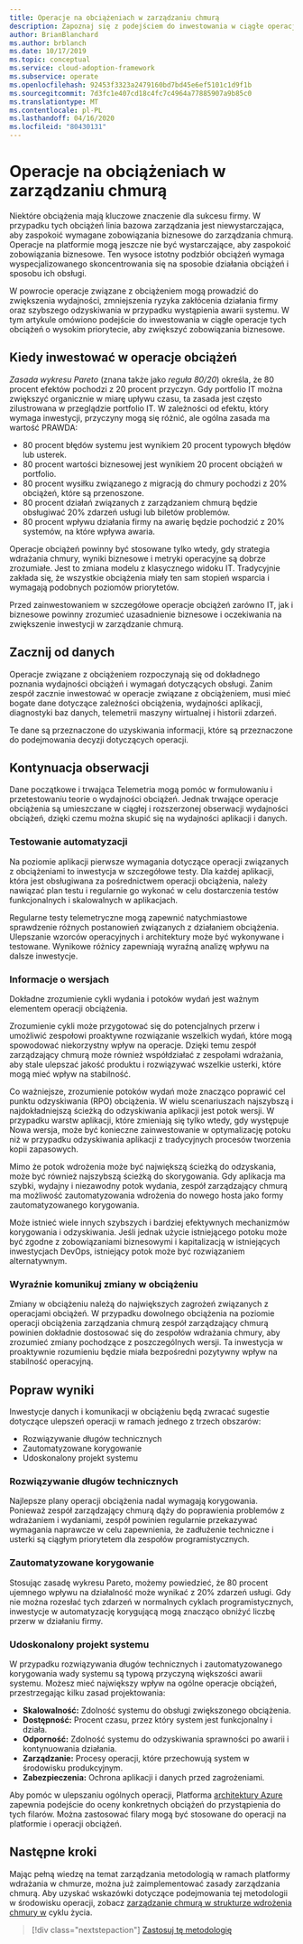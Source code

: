 ```yaml
---
title: Operacje na obciążeniach w zarządzaniu chmurą
description: Zapoznaj się z podejściem do inwestowania w ciągłe operacje tych obciążeń o wysokim priorytecie, aby zwiększyć zobowiązania biznesowe.
author: BrianBlanchard
ms.author: brblanch
ms.date: 10/17/2019
ms.topic: conceptual
ms.service: cloud-adoption-framework
ms.subservice: operate
ms.openlocfilehash: 92453f3323a2479160bd7bd45e6ef5101c1d9f1b
ms.sourcegitcommit: 7d3fc1e407cd18c4fc7c4964a77885907a9b85c0
ms.translationtype: MT
ms.contentlocale: pl-PL
ms.lasthandoff: 04/16/2020
ms.locfileid: "80430131"
---
```

# <a name="workload-operations-in-cloud-management"></a>Operacje na obciążeniach w zarządzaniu chmurą

Niektóre obciążenia mają kluczowe znaczenie dla sukcesu firmy. W przypadku tych obciążeń linia bazowa zarządzania jest niewystarczająca, aby zaspokoić wymagane zobowiązania biznesowe do zarządzania chmurą. Operacje na platformie mogą jeszcze nie być wystarczające, aby zaspokoić zobowiązania biznesowe. Ten wysoce istotny podzbiór obciążeń wymaga wyspecjalizowanego skoncentrowania się na sposobie działania obciążeń i sposobu ich obsługi.

W powrocie operacje związane z obciążeniem mogą prowadzić do zwiększenia wydajności, zmniejszenia ryzyka zakłócenia działania firmy oraz szybszego odzyskiwania w przypadku wystąpienia awarii systemu. W tym artykule omówiono podejście do inwestowania w ciągłe operacje tych obciążeń o wysokim priorytecie, aby zwiększyć zobowiązania biznesowe.

## <a name="when-to-invest-in-workload-operations"></a>Kiedy inwestować w operacje obciążeń

_Zasada wykresu Pareto_ (znana także jako _reguła 80/20_) określa, że 80 procent efektów pochodzi z 20 procent przyczyn. Gdy portfolio IT można zwiększyć organicznie w miarę upływu czasu, ta zasada jest często zilustrowana w przeglądzie portfolio IT. W zależności od efektu, który wymaga inwestycji, przyczyny mogą się różnić, ale ogólna zasada ma wartość PRAWDA:

- 80 procent błędów systemu jest wynikiem 20 procent typowych błędów lub usterek.
- 80 procent wartości biznesowej jest wynikiem 20 procent obciążeń w portfolio.
- 80 procent wysiłku związanego z migracją do chmury pochodzi z 20% obciążeń, które są przenoszone.
- 80 procent działań związanych z zarządzaniem chmurą będzie obsługiwać 20% zdarzeń usługi lub biletów problemów.
- 80 procent wpływu działania firmy na awarię będzie pochodzić z 20% systemów, na które wpływa awaria.

Operacje obciążeń powinny być stosowane tylko wtedy, gdy strategia wdrażania chmury, wyniki biznesowe i metryki operacyjne są dobrze zrozumiałe. Jest to zmiana modelu z klasycznego widoku IT. Tradycyjnie zakłada się, że wszystkie obciążenia miały ten sam stopień wsparcia i wymagają podobnych poziomów priorytetów.

Przed zainwestowaniem w szczegółowe operacje obciążeń zarówno IT, jak i biznesowe powinny zrozumieć uzasadnienie biznesowe i oczekiwania na zwiększenie inwestycji w zarządzanie chmurą.

## <a name="start-with-the-data"></a>Zacznij od danych

Operacje związane z obciążeniem rozpoczynają się od dokładnego poznania wydajności obciążeń i wymagań dotyczących obsługi. Zanim zespół zacznie inwestować w operacje związane z obciążeniem, musi mieć bogate dane dotyczące zależności obciążenia, wydajności aplikacji, diagnostyki baz danych, telemetrii maszyny wirtualnej i historii zdarzeń.

Te dane są przeznaczone do uzyskiwania informacji, które są przeznaczone do podejmowania decyzji dotyczących operacji.

## <a name="continued-observation"></a>Kontynuacja obserwacji

Dane początkowe i trwająca Telemetria mogą pomóc w formułowaniu i przetestowaniu teorie o wydajności obciążeń. Jednak trwające operacje obciążenia są umieszczane w ciągłej i rozszerzonej obserwacji wydajności obciążeń, dzięki czemu można skupić się na wydajności aplikacji i danych.

### <a name="test-the-automation"></a>Testowanie automatyzacji

Na poziomie aplikacji pierwsze wymagania dotyczące operacji związanych z obciążeniami to inwestycja w szczegółowe testy. Dla każdej aplikacji, która jest obsługiwana za pośrednictwem operacji obciążenia, należy nawiązać plan testu i regularnie go wykonać w celu dostarczenia testów funkcjonalnych i skalowalnych w aplikacjach.

Regularne testy telemetryczne mogą zapewnić natychmiastowe sprawdzenie różnych postanowień związanych z działaniem obciążenia. Ulepszanie wzorców operacyjnych i architektury może być wykonywane i testowane. Wynikowe różnicy zapewniają wyraźną analizę wpływu na dalsze inwestycje.

### <a name="understand-releases"></a>Informacje o wersjach

Dokładne zrozumienie cykli wydania i potoków wydań jest ważnym elementem operacji obciążenia.

Zrozumienie cykli może przygotować się do potencjalnych przerw i umożliwić zespołowi proaktywne rozwiązanie wszelkich wydań, które mogą spowodować niekorzystny wpływ na operacje. Dzięki temu zespół zarządzający chmurą może również współdziałać z zespołami wdrażania, aby stale ulepszać jakość produktu i rozwiązywać wszelkie usterki, które mogą mieć wpływ na stabilność.

Co ważniejsze, zrozumienie potoków wydań może znacząco poprawić cel punktu odzyskiwania (RPO) obciążenia. W wielu scenariuszach najszybszą i najdokładniejszą ścieżką do odzyskiwania aplikacji jest potok wersji. W przypadku warstw aplikacji, które zmieniają się tylko wtedy, gdy występuje Nowa wersja, może być konieczne zainwestowanie w optymalizację potoku niż w przypadku odzyskiwania aplikacji z tradycyjnych procesów tworzenia kopii zapasowych.

Mimo że potok wdrożenia może być największą ścieżką do odzyskania, może być również najszybszą ścieżką do skorygowania. Gdy aplikacja ma szybki, wydajny i niezawodny potok wydania, zespół zarządzający chmurą ma możliwość zautomatyzowania wdrożenia do nowego hosta jako formy zautomatyzowanego korygowania.

Może istnieć wiele innych szybszych i bardziej efektywnych mechanizmów korygowania i odzyskiwania. Jeśli jednak użycie istniejącego potoku może być zgodne z zobowiązaniami biznesowymi i kapitalizacją w istniejących inwestycjach DevOps, istniejący potok może być rozwiązaniem alternatywnym.

### <a name="clearly-communicate-changes-to-the-workload"></a>Wyraźnie komunikuj zmiany w obciążeniu

Zmiany w obciążeniu należą do największych zagrożeń związanych z operacjami obciążeń. W przypadku dowolnego obciążenia na poziomie operacji obciążenia zarządzania chmurą zespół zarządzający chmurą powinien dokładnie dostosować się do zespołów wdrażania chmury, aby zrozumieć zmiany pochodzące z poszczególnych wersji. Ta inwestycja w proaktywnie rozumieniu będzie miała bezpośredni pozytywny wpływ na stabilność operacyjną.

## <a name="improve-outcomes"></a>Popraw wyniki

Inwestycje danych i komunikacji w obciążeniu będą zwracać sugestie dotyczące ulepszeń operacji w ramach jednego z trzech obszarów:

- Rozwiązywanie długów technicznych
- Zautomatyzowane korygowanie
- Udoskonalony projekt systemu

### <a name="technical-debt-resolution"></a>Rozwiązywanie długów technicznych

Najlepsze plany operacji obciążenia nadal wymagają korygowania. Ponieważ zespół zarządzający chmurą dąży do poprawienia problemów z wdrażaniem i wydaniami, zespół powinien regularnie przekazywać wymagania naprawcze w celu zapewnienia, że zadłużenie techniczne i usterki są ciągłym priorytetem dla zespołów programistycznych.

### <a name="automated-remediation"></a>Zautomatyzowane korygowanie

Stosując zasadę wykresu Pareto, możemy powiedzieć, że 80 procent ujemnego wpływu na działalność może wynikać z 20% zdarzeń usługi. Gdy nie można rozesłać tych zdarzeń w normalnych cyklach programistycznych, inwestycje w automatyzację korygującą mogą znacząco obniżyć liczbę przerw w działaniu firmy.

### <a name="improved-system-design"></a>Udoskonalony projekt systemu

W przypadku rozwiązywania długów technicznych i zautomatyzowanego korygowania wady systemu są typową przyczyną większości awarii systemu. Możesz mieć największy wpływ na ogólne operacje obciążeń, przestrzegając kilku zasad projektowania:

- **Skalowalność:** Zdolność systemu do obsługi zwiększonego obciążenia.
- **Dostępność:** Procent czasu, przez który system jest funkcjonalny i działa.
- **Odporność:** Zdolność systemu do odzyskiwania sprawności po awarii i kontynuowania działania.
- **Zarządzanie:** Procesy operacji, które przechowują system w środowisku produkcyjnym.
- **Zabezpieczenia:** Ochrona aplikacji i danych przed zagrożeniami.

Aby pomóc w ulepszaniu ogólnych operacji, Platforma [architektury Azure](https://docs.microsoft.com/azure/architecture/guide/pillars) zapewnia podejście do oceny konkretnych obciążeń do przystąpienia do tych filarów. Można zastosować filary mogą być stosowane do operacji na platformie i operacji obciążeń.

## <a name="next-steps"></a>Następne kroki

Mając pełną wiedzę na temat zarządzania metodologią w ramach platformy wdrażania w chmurze, można już zaimplementować zasady zarządzania chmurą. Aby uzyskać wskazówki dotyczące podejmowania tej metodologii w środowisku operacji, zobacz [zarządzanie chmurą w strukturze wdrożenia chmury w](../index.md) cyklu życia.

> [!div class="nextstepaction"]
> [Zastosuj tę metodologię](../index.md)
